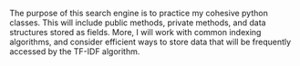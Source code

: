 The purpose of this search engine is to practice my cohesive python classes. This will
 include public methods, private methods, and data structures stored as fields. More, 
 I will work with common indexing algorithms, and consider efficient ways to store data that will
  be frequently accessed by the TF-IDF algorithm.